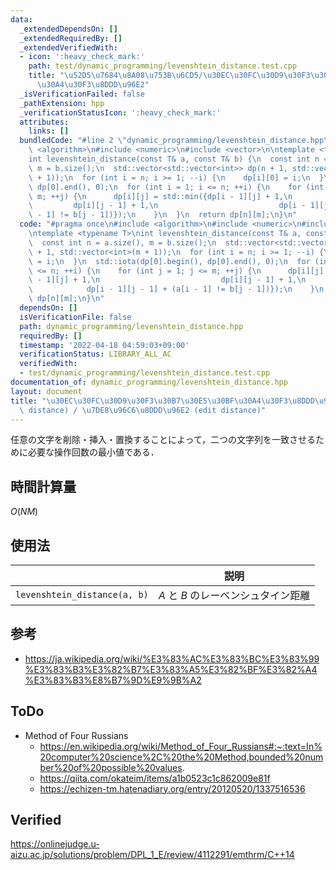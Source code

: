 ```yaml
---
data:
  _extendedDependsOn: []
  _extendedRequiredBy: []
  _extendedVerifiedWith:
  - icon: ':heavy_check_mark:'
    path: test/dynamic_programming/levenshtein_distance.test.cpp
    title: "\u52D5\u7684\u8A08\u753B\u6CD5/\u30EC\u30FC\u30D9\u30F3\u30B7\u30E5\u30BF\
      \u30A4\u30F3\u8DDD\u96E2"
  _isVerificationFailed: false
  _pathExtension: hpp
  _verificationStatusIcon: ':heavy_check_mark:'
  attributes:
    links: []
  bundledCode: "#line 2 \"dynamic_programming/levenshtein_distance.hpp\"\n#include\
    \ <algorithm>\n#include <numeric>\n#include <vector>\n\ntemplate <typename T>\n\
    int levenshtein_distance(const T& a, const T& b) {\n  const int n = a.size(),\
    \ m = b.size();\n  std::vector<std::vector<int>> dp(n + 1, std::vector<int>(m\
    \ + 1));\n  for (int i = n; i >= 1; --i) {\n    dp[i][0] = i;\n  }\n  std::iota(dp[0].begin(),\
    \ dp[0].end(), 0);\n  for (int i = 1; i <= n; ++i) {\n    for (int j = 1; j <=\
    \ m; ++j) {\n      dp[i][j] = std::min({dp[i - 1][j] + 1,\n                  \
    \         dp[i][j - 1] + 1,\n                           dp[i - 1][j - 1] + (a[i\
    \ - 1] != b[j - 1])});\n    }\n  }\n  return dp[n][m];\n}\n"
  code: "#pragma once\n#include <algorithm>\n#include <numeric>\n#include <vector>\n\
    \ntemplate <typename T>\nint levenshtein_distance(const T& a, const T& b) {\n\
    \  const int n = a.size(), m = b.size();\n  std::vector<std::vector<int>> dp(n\
    \ + 1, std::vector<int>(m + 1));\n  for (int i = n; i >= 1; --i) {\n    dp[i][0]\
    \ = i;\n  }\n  std::iota(dp[0].begin(), dp[0].end(), 0);\n  for (int i = 1; i\
    \ <= n; ++i) {\n    for (int j = 1; j <= m; ++j) {\n      dp[i][j] = std::min({dp[i\
    \ - 1][j] + 1,\n                           dp[i][j - 1] + 1,\n               \
    \            dp[i - 1][j - 1] + (a[i - 1] != b[j - 1])});\n    }\n  }\n  return\
    \ dp[n][m];\n}\n"
  dependsOn: []
  isVerificationFile: false
  path: dynamic_programming/levenshtein_distance.hpp
  requiredBy: []
  timestamp: '2022-04-18 04:59:03+09:00'
  verificationStatus: LIBRARY_ALL_AC
  verifiedWith:
  - test/dynamic_programming/levenshtein_distance.test.cpp
documentation_of: dynamic_programming/levenshtein_distance.hpp
layout: document
title: "\u30EC\u30FC\u30D9\u30F3\u30B7\u30E5\u30BF\u30A4\u30F3\u8DDD\u96E2 (Levenshtein\
  \ distance) / \u7DE8\u96C6\u8DDD\u96E2 (edit distance)"
---
```


任意の文字を削除・挿入・置換することによって，二つの文字列を一致させるために必要な操作回数の最小値である．


## 時間計算量

$O(NM)$


## 使用法

||説明|
|:--:|:--:|
|`levenshtein_distance(a, b)`|$A$ と $B$ のレーベンシュタイン距離|


## 参考

- https://ja.wikipedia.org/wiki/%E3%83%AC%E3%83%BC%E3%83%99%E3%83%B3%E3%82%B7%E3%83%A5%E3%82%BF%E3%82%A4%E3%83%B3%E8%B7%9D%E9%9B%A2


## ToDo

- Method of Four Russians
  - https://en.wikipedia.org/wiki/Method_of_Four_Russians#:~:text=In%20computer%20science%2C%20the%20Method,bounded%20number%20of%20possible%20values.
  - https://qiita.com/okateim/items/a1b0523c1c862009e81f
  - https://echizen-tm.hatenadiary.org/entry/20120520/1337516536


## Verified

https://onlinejudge.u-aizu.ac.jp/solutions/problem/DPL_1_E/review/4112291/emthrm/C++14
